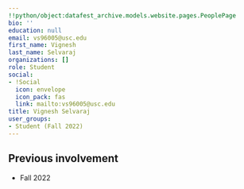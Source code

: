 ```yaml
---
!!python/object:datafest_archive.models.website.pages.PeoplePage
bio: ''
education: null
email: vs96005@usc.edu
first_name: Vignesh
last_name: Selvaraj
organizations: []
role: Student
social:
- !Social
  icon: envelope
  icon_pack: fas
  link: mailto:vs96005@usc.edu
title: Vignesh Selvaraj
user_groups:
- Student (Fall 2022)
---
```



## Previous involvement

* Fall 2022

